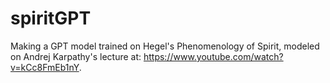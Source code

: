 # spiritGPT
Making a GPT model trained on Hegel's Phenomenology of Spirit, modeled on Andrej Karpathy's lecture at: https://www.youtube.com/watch?v=kCc8FmEb1nY. 
